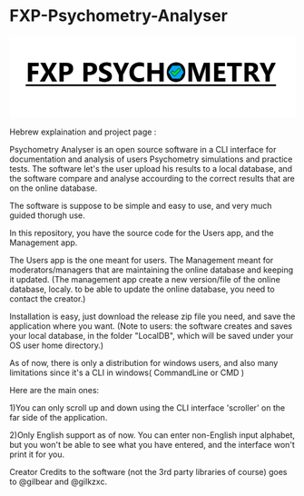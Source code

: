 # FXP-Psychometry-Analyser
![alt text](Logo.png?raw=true)


Hebrew explaination and project page :

Psychometry Analyser is an open source software in a CLI interface for documentation and analysis of users Psychometry simulations and practice tests.
The software let's the user upload his results to a local database, and the software compare and analyse accourding to the correct results that are on the online database.

The software is suppose to be simple and easy to use, and very much guided thorugh use.

In this repository, you have the source code for the Users app, and the Management app.

The Users app is the one meant for users.
The Management meant for moderators/managers that are maintaining the online database and keeping it updated.
(The management app create a new version/file of the online database, localy. to be able to update the online database, you need to contact the creator.)


Installation is easy, just download the release zip file you need, and save the application where you want.
(Note to users: the software creates and saves your local database, in the folder "LocalDB", which will be saved under your OS user home directory.)


As of now, there is only a distribution for windows users, 
and also many limitations since it's a CLI in windows( CommandLine or CMD )

Here are the main ones:

1)You can only scroll up and down using the CLI interface 'scroller' on the far side of the application.

2)Only English support as of now.
  You can enter non-English input alphabet, but you won't be able to see what you have entered, and the interface won't print it for you.
  
  
 
Creator Credits to the software (not the 3rd party libraries of course) goes to @gilbear and @gilkzxc.
